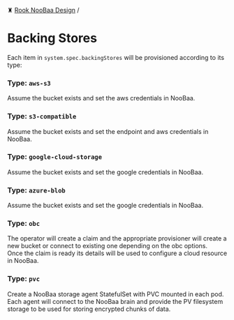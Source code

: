 ♜ [Rook NooBaa Design](README.md) /
# Backing Stores

Each item in `system.spec.backingStores` will be provisioned according to its type:

### Type: `aws-s3`

Assume the bucket exists and set the aws credentials in NooBaa.

### Type: `s3-compatible`

Assume the bucket exists and set the endpoint and aws credentials in NooBaa.

### Type: `google-cloud-storage`

Assume the bucket exists and set the google credentials in NooBaa.

### Type: `azure-blob`

Assume the bucket exists and set the google credentials in NooBaa.

### Type: `obc`

The operator will create a claim and the appropriate provisioner will create a new bucket or connect to existing one depending on the obc options. \
Once the claim is ready its details will be used to configure a cloud resource in NooBaa.

### Type: `pvc`

Create a NooBaa storage agent StatefulSet with PVC mounted in each pod.\
Each agent will connect to the NooBaa brain and provide the PV filesystem storage to be used for storing encrypted chunks of data.

